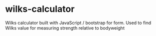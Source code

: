 # wilks-calculator
Wilks calculator built with JavaScript / bootstrap for form.  Used to find Wilks value for measuring strength relative to bodyweight

